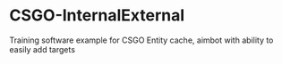 # CSGO-InternalExternal
Training software example for CSGO
Entity cache, aimbot with ability to easily add targets
